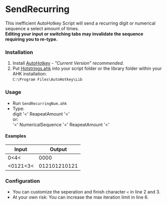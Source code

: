 # SendRecurring

This inefficient AutoHotkey Script will send a recurring digit or numerical sequence a select amount of times.<br>
**Editing your input or switching tabs may invalidate the sequence requiring you to re-type.**

### Installation
1. Install [AutoHotkey](https://www.autohotkey.com/) - *"Current Version" recommended.*
2. Put [Hotstrings.ahk](https://github.com/menixator/hotstring) into your script folder or the library folder within your AHK installation:<br>
`C:\Program Files\AutoHotkey\Lib`

### Usage
- Run `SendRecurringNum.ahk`
- Type:<br>
digit '<' ReapeatAmount '<'<br>
or:<br>'<' NumericalSequence '<' ReapeatAmount '<'

#### Examples
| Input | Output |
| --- | --- |
| 0<4<  | 0000 |
| <0121<3< | 012101210121 |

### Configuration
- You can customize the seperation and finish character `<` in line 2 and 3.
- At your own risk: You can increase the max iteration limit in line 6.
